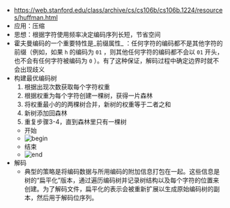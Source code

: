 - https://web.stanford.edu/class/archive/cs/cs106b/cs106b.1224/resources/huffman.html
- 应用：压缩
- 思想：根据字符使用频率决定编码序列长短，节省空间
- 霍夫曼编码的一个重要特性是_前缀属性_ ：任何字符的编码都不是其他字符的前缀（例如，如果 `h` 的编码为 `01` ，则其他任何字符的编码都不会以 `01` 开头，也不会有任何字符被编码为 `0` ）。有了这种保证，解码过程中确定边界时就不会出现歧义
- 构建最优编码树
	1. 根据出现次数获取每个字符权重
	2. 根据权重为每个字符创建一棵树，获得一片森林
	3. 将权重最小的的两棵树合并，新树的权重等于二者之和
	4. 新树添加回森林
	5. 重复步骤3-4，直到森林里只有一棵树
	- 开始
	- ![begin](https://web.stanford.edu/class/archive/cs/cs106b/cs106b.1224/resources/img/huffman/forest1.png)
	- 结束
	- ![end](https://web.stanford.edu/class/archive/cs/cs106b/cs106b.1224/resources/img/huffman/forest6.png)
- 解码
	- 典型的策略是将编码数据与所用编码的附加信息打包在一起。这些信息是树的“扁平化”版本，通过遍历编码树并记录树结构以及每个字符的位置来创建。为了解码文件，扁平化的表示会被重新扩展以生成原始编码树的副本，然后用于解码位序列。